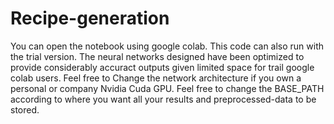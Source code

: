 # Recipe-generation
You can open the notebook using google colab. This code can also run with the trial version.
The neural networks designed have been optimized to provide considerably accuract outputs given limited space for trail google colab users. 
Feel free to Change the network architecture if you own a personal or company Nvidia Cuda GPU. 
Feel free to change the BASE_PATH according to where you want all your results and preprocessed-data to be stored.
